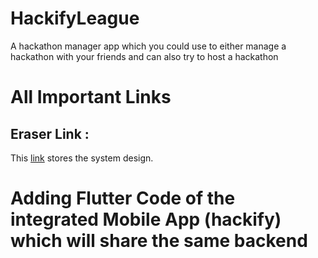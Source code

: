 # HackifyLeague
A hackathon manager app which you could use to either manage a hackathon with your friends and can also try to host a hackathon

# All Important Links
## Eraser Link :
  This [link](https://app.eraser.io/workspace/kUDVYxzi2dHbUPg4jY6V) stores the system design.


# Adding Flutter Code of the integrated Mobile App (hackify) which will share the same backend 

